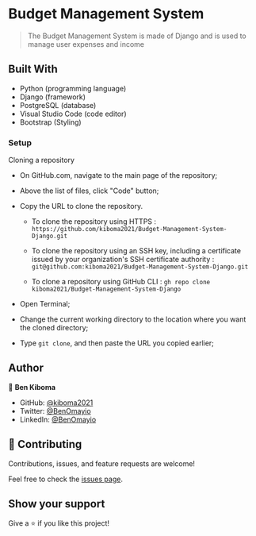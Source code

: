 # Budget Management System

> The Budget Management System is made of Django and is used to manage user expenses and income

## Built With

-  Python (programming language)
-  Django (framework)
-  PostgreSQL (database)
-  Visual Studio Code (code editor)
-  Bootstrap (Styling)

### Setup

Cloning a repository

- On GitHub.com, navigate to the main page of the repository;

- Above the list of files, click "Code" button;

- Copy the URL to clone the repository.

  - To clone the repository using HTTPS : `https://github.com/kiboma2021/Budget-Management-System-Django.git`

  - To clone the repository using an SSH key, including a certificate issued by your organization's SSH certificate authority : `git@github.com:kiboma2021/Budget-Management-System-Django.git`

  - To clone a repository using GitHub CLI : `gh repo clone kiboma2021/Budget-Management-System-Django`

- Open Terminal;

- Change the current working directory to the location where you want the cloned directory;

- Type `git clone`, and then paste the URL you copied earlier;

## Author

👤 **Ben Kiboma**

- GitHub: [@kiboma2021](https://github.com/kiboma2021)
- Twitter: [@BenOmayio](https://twitter.com/omayiobenj)
- LinkedIn: [@BenOmayio](https://www.linkedin.com/in/ben-kiboma/)


## 🤝 Contributing

Contributions, issues, and feature requests are welcome!

Feel free to check the [issues page](https://github.com/kiboma2021/Budget-Management-System-Django/issues).

## Show your support

Give a ⭐️ if you like this project!
